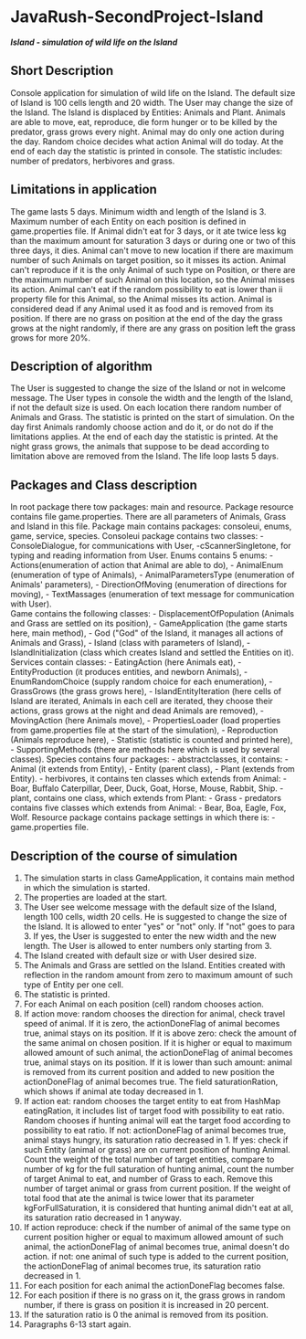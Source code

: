 # JavaRush-SecondProject-Island
***Island - simulation of wild life on the Island***

Short Description
-----------------

Console application for simulation of wild life on the Island. The default size of Island is 100 cells length and 20 width.
The User may change the size of the Island. The Island is displaced by Entities: Animals and Plant. Animals are able to 
move, eat, reproduce, die form hunger or to be killed by the predator, grass grows every night. Animal may do only one 
action during the day. Random choice decides what action Animal will do today. At the end of each day the statistic is 
printed in console. The statistic includes: number of predators, herbivores and grass.


Limitations in application
--------------------------

The game lasts 5 days.
Minimum width and length of the Island is 3.
Maximum number of each Entity on each position is defined in game.properties file.
If Animal didn't eat for 3 days, or it ate twice less kg than the maximum amount for saturation 3 days or during one or 
two of this three days, it dies.
Animal can't move to new location if there are maximum number of such Animals on target position, so it misses its action.
Animal can't reproduce if it is the only Animal of such type on Position, or there are the maximum number of such Animal
on this location, so the Animal misses its action.
Animal can't eat if the random possibility to eat is lower than ii property file for this Animal, so the Animal misses 
its action. 
Animal is considered dead if any Animal used it as food and is removed from its position. 
If there are no grass on position at the end of the day the grass grows at the night randomly, if there are any grass on
position left the grass grows for more 20%. 

Description of algorithm
------------------------

The User is suggested to change the size of the Island or not in welcome message. The User types in console the width 
and the length of the Island, if not the default size is used. On each location there random number of Animals and Grass. 
The statistic is printed on the start of simulation. On the day first Animals randomly choose action and do it, or do 
not do if the limitations applies. At the end of each day the statistic is printed. At the night grass grows, the animals
that suppose to be dead according to limitation above are removed from the Island. The life loop lasts 5 days.

Packages and Class description 
------------------------------

In root package there tow packages: main and resource. Package resource contains file game.properties. There are all 
parameters of Animals, Grass and Island in this file. Package main contains packages: consoleui, enums, game, service,
species.
Consoleui package contains two classes: 
        - ConsoleDialogue, for communications with User,
        -cScannerSingletone, for typing and reading information from User. 
Enums contains 5 enums: 
        - Actions(enumeration of action that Animal are able to do), 
        - AnimalEnum (enumeration of type of Animals), 
        - AnimalParametersType (enumeration of Animals' parameters), 
        - DirectionOfMoving (enumeration of directions for moving), 
        - TextMassages (enumeration of text message for communication with User).  
Game contains the following classes: 
        - DisplacementOfPopulation (Animals and Grass are settled on its position), 
        - GameApplication (the game starts here, main method), 
        - God ("God" of the Island, it manages all actions of Animals and Grass), 
        - Island (class with parameters of Island), 
        - IslandInitialization (class which creates Island and settled the Entities on it). 
Services contain classes: 
        - EatingAction (here Animals eat), 
        - EntityProduction (it produces entities, and newborn Animals), 
        - EnumRandomChoice (supply random choice for each enumeration), 
        - GrassGrows (the grass grows here), 
        - IslandEntityIteration (here cells of Island are iterated, Animals in each cell are iterated, they choose their 
        actions, grass grows at the night and dead Animals are removed), 
        - MovingAction (here Animals move), 
        - PropertiesLoader (load properties from game.properties file at the start of the simulation), 
        - Reproduction (Animals reproduce here),
        - Statistic (statistic is counted and printed here), 
        - SupportingMethods (there are methods here which is used by several classes).
Species contains four packages: 
    - abstractclasses, it contains:
        - Animal (it extends from Entity),
        - Entity (parent class),
        - Plant (extends from Entity).
    - herbivores, it contains ten classes which extends from Animal: 
        - Boar, Buffalo Caterpillar, Deer, Duck, Goat, Horse, Mouse,
        Rabbit, Ship.
    - plant, contains one class, which extends from Plant:
        - Grass
    - predators contains five classes which extends from Animal:
        - Bear, Boa, Eagle, Fox, Wolf.
Resource package contains package settings in which there is:
        - game.properties file.

Description of the course of simulation
---------------------------------------

1. The simulation starts in class GameApplication, it contains main method in which the simulation is started.
2. The properties are loaded at the start.
3. The User see welcome message with the default size of the Island, length 100 cells, width 20 cells. He is suggested 
to change the size of the Island. It is allowed to enter "yes" or "not" only. If "not" goes to para 3. If yes, the User 
is suggested to enter the new width and the new length. The User is allowed to enter numbers only starting from 3. 
4. The Island created with default size or with User desired size. 
5. The Animals and Grass are settled on the Island. Entities created with reflection in the random amount from zero to
maximum amount of such type of Entity per one cell. 
6. The statistic is printed.
7. For each Animal on each position (cell) random chooses action.
8. If action move: random chooses the direction for animal, check travel speed of animal. If it is zero, the 
actionDoneFlag of animal becomes true, animal stays on its position. If it is above zero: check the amount of the same 
animal on chosen position. If it is higher or equal to maximum allowed amount of such animal, the actionDoneFlag of 
animal becomes true, animal stays on its position. If it is lower than such amount: animal is removed from its current 
position and added to new position the actionDoneFlag of animal becomes true. The field saturationRation, which shows if
animal ate today decreased in 1. 
9. If action eat: random chooses the target entity to eat from HashMap eatingRation, it includes list of target food 
with possibility to eat ratio. Random chooses if hunting animal will eat the target food according to possibility to eat
ratio. If not: actionDoneFlag of animal becomes true, animal stays hungry, its saturation ratio decreased in 1. If yes:
check if such Entity (animal or grass) are on current position of hunting Animal. Count the weight of the total number 
of target entities, compare to number of kg for the full saturation of hunting animal, count the number of target 
Animal to eat, and number of Grass to each. Remove this number of target animal or grass from current position.
If the weight of total food that ate the animal is twice lower that its parameter kgForFullSaturation, it is considered 
that hunting animal didn't eat at all, its saturation ratio decreased in 1 anyway.
10. If action reproduce: check if the number of animal of the same type on current position higher or equal to 
maximum allowed amount of such animal, the actionDoneFlag of animal becomes true, animal doesn't do action. if not: 
one animal of such type is added to the current position, the actionDoneFlag of animal becomes true, its saturation ratio 
decreased in 1.
11. For each position for each animal the actionDoneFlag becomes false.
12. For each position if there is no grass on it, the grass grows in random number, if there is grass on position it is
increased in 20 percent. 
13. If the saturation ratio is 0 the animal is removed from its position. 
14. Paragraphs 6-13 start again.
 